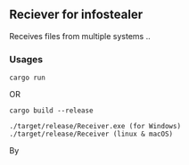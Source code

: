 ## Reciever for infostealer

Receives files from multiple systems ..

### Usages

```
cargo run
```
OR
```
cargo build --release

./target/release/Receiver.exe (for Windows)
./target/release/Receiver (linux & macOS)
```

By 
